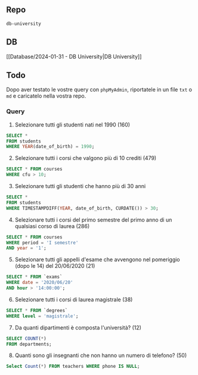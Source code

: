 ## Repo

`db-university`

## DB

[[Database/2024-01-31 - DB University|DB University]]

## Todo

Dopo aver testato le vostre query con `phpMyAdmin`, riportatele in un file `txt` o `md` e caricatelo nella vostra repo.

### Query

1. Selezionare tutti gli studenti nati nel 1990 (160)

```sql
SELECT *
FROM students
WHERE YEAR(date_of_birth) = 1990;
```

2. Selezionare tutti i corsi che valgono più di 10 crediti (479)

```sql
SELECT * FROM courses
WHERE cfu > 10;
```

3. Selezionare tutti gli studenti che hanno più di 30 anni

```sql
SELECT *
FROM students
WHERE TIMESTAMPDIFF(YEAR, date_of_birth, CURDATE()) > 30;
```

4. Selezionare tutti i corsi del primo semestre del primo anno di un qualsiasi corso di laurea (286)

```sql
SELECT * FROM courses
WHERE period = 'I semestre'
AND year = '1';
```

5. Selezionare tutti gli appelli d'esame che avvengono nel pomeriggio (dopo le 14) del 20/06/2020 (21)

```sql
SELECT * FROM `exams`
WHERE date = '2020/06/20'
AND hour > '14:00:00';
```

6. Selezionare tutti i corsi di laurea magistrale (38)

```sql
SELECT * FROM `degrees`
WHERE level = 'magistrale';
```

7. Da quanti dipartimenti è composta l'università? (12)

```sql
SELECT COUNT(*)
FROM departments;
```

8. Quanti sono gli insegnanti che non hanno un numero di telefono? (50)

```sql
Select Count(*) FROM teachers WHERE phone IS NULL;
```
